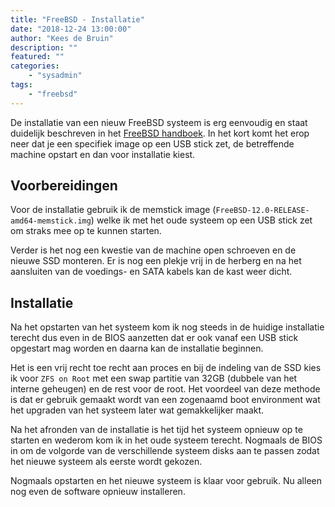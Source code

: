```yaml
---
title: "FreeBSD - Installatie"
date: "2018-12-24 13:00:00"
author: "Kees de Bruin"
description: ""
featured: ""
categories:
    - "sysadmin"
tags:
    - "freebsd"
---
```


De installatie van een nieuw FreeBSD systeem is erg eenvoudig en staat duidelijk beschreven in het [FreeBSD handboek](https://www.freebsd.org/doc/handbook/). In het kort komt het erop neer dat je een specifiek image op een USB stick zet, de betreffende machine opstart en dan voor installatie kiest.

## Voorbereidingen

Voor de installatie gebruik ik de memstick image (`FreeBSD-12.0-RELEASE-amd64-memstick.img`) welke ik met het oude systeem op een USB stick zet om straks mee op te kunnen starten.

Verder is het nog een kwestie van de machine open schroeven en de nieuwe SSD monteren. Er is nog een plekje vrij in de herberg en na het aansluiten van de voedings- en SATA kabels kan de kast weer dicht.

## Installatie

Na het opstarten van het systeem kom ik nog steeds in de huidige installatie terecht dus even in de BIOS aanzetten dat er ook vanaf een USB stick opgestart mag worden en daarna kan de installatie beginnen.

Het is een vrij recht toe recht aan proces en bij de indeling van de SSD kies ik voor `ZFS on Root` met een swap partitie van 32GB (dubbele van het interne geheugen) en de rest voor de root. Het voordeel van deze methode is dat er gebruik gemaakt wordt van een zogenaamd boot environment wat het upgraden van het systeem later wat gemakkelijker maakt.

Na het afronden van de installatie is het tijd het systeem opnieuw op te starten en wederom kom ik in het oude systeem terecht. Nogmaals de BIOS in om de volgorde van de verschillende systeem disks aan te passen zodat het nieuwe systeem als eerste wordt gekozen.

Nogmaals opstarten en het nieuwe systeem is klaar voor gebruik. Nu alleen nog even de software opnieuw installeren.
